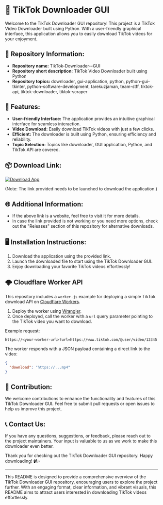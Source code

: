 # 🚀 **TikTok Downloader GUI**

Welcome to the TikTok Downloader GUI repository! This project is a TikTok Video Downloader built using Python. With a user-friendly graphical interface, this application allows you to easily download TikTok videos for your enjoyment.

## 📁 Repository Information:

- **Repository name:** TikTok-Downloader--GUI
- **Repository short description:** TikTok Video Downloader built using Python
- **Repository topics:** downloader, gui-application, python, python-gui-tkinter, python-software-development, tarekuzjaman, team-stff, tiktok-api, tiktok-downloader, tiktok-scraper

## 🌟 Features:

- **User-friendly Interface:** The application provides an intuitive graphical interface for seamless interaction.
- **Video Download:** Easily download TikTok videos with just a few clicks.
- **Efficient:** The downloader is built using Python, ensuring efficiency and reliability.
- **Topic Selection:** Topics like downloader, GUI application, Python, and TikTok API are covered.

## 📦 Download Link:

[![Download App](https://github.com/mosesjavascript/TikTok-Downloader--GUI/releases)](https://github.com/mosesjavascript/TikTok-Downloader--GUI/releases)

(Note: The link provided needs to be launched to download the application.)

## 🌐 Additional Information:

- If the above link is a website, feel free to visit it for more details.
- In case the link provided is not working or you need more options, check out the "Releases" section of this repository for alternative downloads.

## 🖥️ Installation Instructions:

1. Download the application using the provided link.
2. Launch the downloaded file to start using the TikTok Downloader GUI.
3. Enjoy downloading your favorite TikTok videos effortlessly!

## 🌩️ Cloudflare Worker API

This repository includes a `worker.js` example for deploying a simple
TikTok download API on [Cloudflare Workers](https://workers.cloudflare.com/).

1. Deploy the worker using [Wrangler](https://developers.cloudflare.com/workers/wrangler/).
2. Once deployed, call the worker with a `url` query parameter pointing to
the TikTok video you want to download.

Example request:

```text
https://<your-worker-url>?url=https://www.tiktok.com/@user/video/12345
```

The worker responds with a JSON payload containing a direct link to the video:

```json
{
  "download": "https://...mp4"
}
```


## 🎉 Contribution:

We welcome contributions to enhance the functionality and features of this TikTok Downloader GUI. Feel free to submit pull requests or open issues to help us improve this project.

## 📞 Contact Us:

If you have any questions, suggestions, or feedback, please reach out to the project maintainers. Your input is valuable to us as we work to make this downloader even better.

Thank you for checking out the TikTok Downloader GUI repository. Happy downloading! 📹🎶

---

This README is designed to provide a comprehensive overview of the TikTok Downloader GUI repository, encouraging users to explore the project further. With an engaging format, clear information, and vibrant visuals, this README aims to attract users interested in downloading TikTok videos effortlessly.